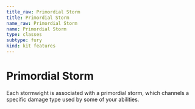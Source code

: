 ```yaml
---
title_raw: Primordial Storm
title: Primordial Storm
name_raw: Primordial Storm
name: Primordial Storm
type: classes
subtype: fury
kind: kit features
---
```


# Primordial Storm

Each stormwight is associated with a primordial storm, which channels a specific damage type used by some of your abilities.
